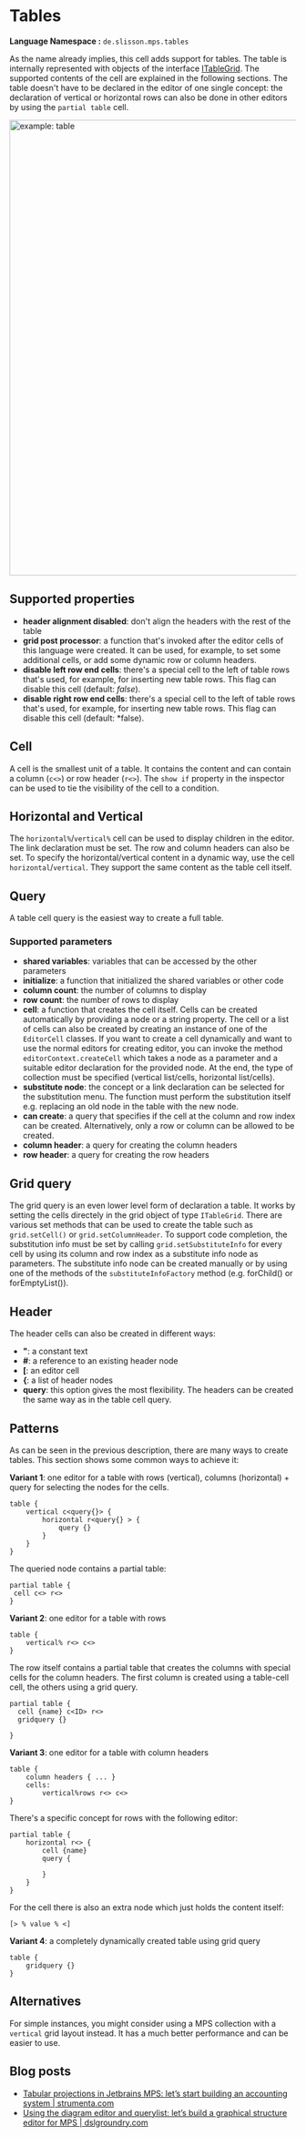 # Tables

**Language Namespace :** `de.slisson.mps.tables`

As the name already implies, this cell adds support for tables. The table is internally represented with objects of the
interface [ITableGrid](http://127.0.0.1:63320/node?ref=r%3Aea653f2d-c829-4182-b311-a544ef1f4c1f%28de.slisson.mps.tables.runtime.gridmodel%29%2F1000503696468615635). The supported contents of the cell are explained in the following sections. The table
doesn't have to be declared in the editor of one single concept: the declaration of vertical or horizontal rows can also
be done in other editors by using the `partial table` cell.

<img alt="example: table" src="../../img/table_cell_example.png" width="800px" />

## Supported properties

- **header alignment disabled**: don't align the headers with the rest of the table
- **grid post processor**: a function that's invoked after the editor cells of this language were created. It can be used,
 for example, to set some additional cells, or add some dynamic row or column headers.
- **disable left row end cells**: there's a special cell to the left of table rows that's used, for example, for inserting
 new table rows. This flag can disable this cell (default: *false*).
- **disable right row end cells**: there's a special cell to the left of table rows that's used, for example, for inserting
    new table rows. This flag can disable this cell (default: *false).

## Cell

A cell is the smallest unit of a table. It contains the content and can contain a column (`c<>`) or row header (`r<>`).
The `show if` property in the inspector can be used to tie the visibility of the cell to a condition.

## Horizontal and Vertical

The `horizontal%`/`vertical%` cell can be used to display children in the editor. The link declaration must be set.
The row and column headers can also be set. To specify the horizontal/vertical content in a dynamic way, use the cell `horizontal`/`vertical`.
They support the same content as the table cell itself.

## Query

A table cell query is the easiest way to create a full table.

### Supported parameters

- **shared variables**: variables that can be accessed by the other parameters
- **initialize**: a function that initialized the shared variables or other code
- **column count**: the number of columns to display
- **row count**: the number of rows to display
- **cell**: a function that creates the cell itself. Cells can be created automatically by providing a node or a string 
 property. The cell or a list of cells can also be created by creating an instance of one of the `EditorCell` classes.
If you want to create a cell dynamically and want to use the normal editors for creating editor, you can invoke the method
 `editorContext.createCell` which takes a node as a parameter and a suitable editor declaration for the provided node.
 At the end, the type of collection must be specified (vertical list/cells, horizontal list/cells).
- **substitute node**: the concept or a link declaration can be selected for the substitution menu. The function must perform
 the substitution itself e.g. replacing an old node in the table with the new node.
- **can create**: a query that specifies if the cell at the column and row index can be created. Alternatively, only a row or column
 can be allowed to be created.
- **column header**: a query for creating the column headers
- **row header**: a query for creating the row headers

## Grid query

The grid query is an even lower level form of declaration a table. It works by setting the cells directely in the grid
object of type `ITableGrid`. There are various set methods that can be used to create the table such as `grid.setCell()`
 or `grid.setColumnHeader`. To support code completion, the substitution info must be set by calling `grid.setSubstituteInfo`
for every cell by using its column and row index as a substitute info node as parameters. The substitute info node can
be created manually or by using one of the methods of the `substituteInfoFactory` method (e.g. forChild() or forEmptyList()).

## Header

The header cells can also be created in different ways:

- **"**: a constant text
- **#**: a reference to an existing header node 
- **[**: an editor cell
- **{**: a list of header nodes
- **query**: this option gives the most flexibility. The headers can be created the same way as in the table cell query.

## Patterns

As can be seen in the previous description, there are many ways to create tables. This section shows some common ways to
achieve it:

**Variant 1**: one editor for a table with rows (vertical), columns (horizontal) + query for selecting the nodes for the cells.

```text
table {
    vertical c<query{}> {
        horizontal r<query{} > {
            query {}
        }
    }
}
```

The queried node contains a partial table:

```text
partial table {
 cell c<> r<>
}
```

**Variant 2**: one editor for a table with rows

```text
table {
    vertical% r<> c<>
}
```

The row itself contains a partial table that creates the columns with special cells for the column headers. The first column
is created using a table-cell cell, the others using a grid query.

```text
partial table {
  cell {name} c<ID> r<>
  gridquery {}
  
}
```

**Variant 3**: one editor for a table with column headers

```text
table {
    column headers { ... }
    cells:
        vertical%rows r<> c<>
}
```

There's a specific concept for rows with the following editor:

```text
partial table {
    horizontal r<> {
        cell {name}
        query {
        
        } 
    }
}
```

For the cell there is also an extra node which just holds the content itself:

```
[> % value % <]
```

**Variant 4**: a completely dynamically created table using grid query

```text
table {
    gridquery {}
}
```

## Alternatives

For simple instances, you might consider using a MPS collection with a `vertical` grid layout instead. It has a much better performance
and can be easier to use.

## Blog posts

- [Tabular projections in Jetbrains MPS: let’s start building an accounting system | strumenta.com](https://tomassetti.me/tabular-projections-in-jetbrains-mps-lets-start-building-an-accounting-system)
- [Using the diagram editor and querylist: let’s build a graphical structure editor for MPS | dslgroundry.com](https://dslfoundry.com/using-the-diagram-editor-and-querylist-lets-build-a-graphical-structure-editor-for-mps/)
